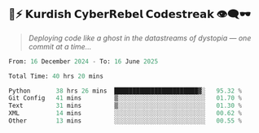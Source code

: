 ## 🧠⚡ 𝗞𝘂𝗿𝗱𝗶𝘀𝗵 𝗖𝘆𝗯𝗲𝗿𝗥𝗲𝗯𝗲𝗹 𝗖𝗼𝗱𝗲𝘀𝘁𝗿𝗲𝗮𝗸 👁️‍🗨️🕶️  
> *Deploying code like a ghost in the datastreams of dystopia — one commit at a time...*  

<!--START_SECTION:waka-->

```python
From: 16 December 2024 - To: 16 June 2025

Total Time: 40 hrs 20 mins

Python       38 hrs 26 mins  ███████████████████████▓░   95.32 %
Git Config   41 mins         ▒░░░░░░░░░░░░░░░░░░░░░░░░   01.70 %
Text         31 mins         ▒░░░░░░░░░░░░░░░░░░░░░░░░   01.30 %
XML          14 mins         ░░░░░░░░░░░░░░░░░░░░░░░░░   00.62 %
Other        13 mins         ░░░░░░░░░░░░░░░░░░░░░░░░░   00.55 %
```

<!--END_SECTION:waka-->
